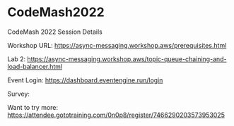 # CodeMash2022
CodeMash 2022 Session Details

Workshop URL:
https://async-messaging.workshop.aws/prerequisites.html

Lab 2:
https://async-messaging.workshop.aws/topic-queue-chaining-and-load-balancer.html

Event Login:
https://dashboard.eventengine.run/login

Survey:


Want to try more:
https://attendee.gototraining.com/0n0p8/register/7466290203573953025
